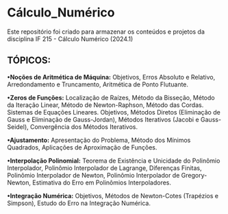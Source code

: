 # Cálculo_Numérico
Este repositório foi criado para armazenar os conteúdos e projetos da disciplina IF 215 - Cálculo Numérico (2024.1) </p>


## TÓPICOS:
<b>•Noções de Aritmética de Máquina:</b>
Objetivos, Erros Absoluto e Relativo, Arredondamento e Truncamento, Aritmética de Ponto Flutuante.

<b>•Zeros de Funções:</b>
Localização de Raízes, Método da Bisseção, Método da Iteração Linear, Método de Newton-Raphson, Método das Cordas.
Sistemas de Equações Lineares.
Objetivos, Métodos Diretos (Eliminação de Gauss e Eliminação de Gauss-Jordan), Métodos Iterativos (Jacobi e Gauss-Seidel), Convergência dos Métodos Iterativos.

<b>•Ajustamento:</b>
Apresentação do Problema, Método dos Mínimos Quadrados, Aplicações de Aproximação de Funções.

<b>•Interpolação Polinomial:</b>
Teorema de Existência e Unicidade do Polinômio Interpolador, Polinômio Interpolador de Lagrange, Diferenças Finitas, Polinômio Interpolador de Newton, Polinômio Interpolador de Gregory-Newton, Estimativa do Erro em Polinômios Interpoladores.

<b>•Integração Numérica:</b>
Objetivos, Métodos de Newton-Cotes (Trapézios e Simpson), Estudo do Erro na Integração Numérica.
